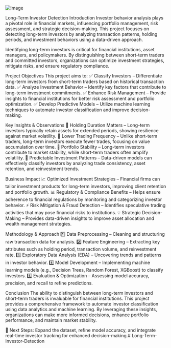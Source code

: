 ![image](https://github.com/user-attachments/assets/fb93e00c-c737-46e5-8504-72bc5d68b9ec)

Long-Term Investor Detection
Introduction
Investor behavior analysis plays a pivotal role in financial markets, influencing portfolio management, risk assessment, and strategic decision-making. This project focuses on detecting long-term investors by analyzing transaction patterns, holding periods, and investment behaviors using a data-driven approach.

Identifying long-term investors is critical for financial institutions, asset managers, and policymakers. By distinguishing between short-term traders and committed investors, organizations can optimize investment strategies, mitigate risks, and ensure regulatory compliance.

Project Objectives
This project aims to:
✅ Classify Investors – Differentiate long-term investors from short-term traders based on historical transaction data.
✅ Analyze Investment Behavior – Identify key factors that contribute to long-term investment commitments.
✅ Enhance Risk Management – Provide insights to financial institutions for better risk assessment and portfolio optimization.
✅ Develop Predictive Models – Utilize machine learning techniques to automate investor classification and improve decision-making.

Key Insights & Observations
🔹 Holding Duration Matters – Long-term investors typically retain assets for extended periods, showing resilience against market volatility.
🔹 Lower Trading Frequency – Unlike short-term traders, long-term investors execute fewer trades, focusing on value accumulation over time.
🔹 Portfolio Stability – Long-term investors contribute to market stability, while short-term traders often amplify volatility.
🔹 Predictable Investment Patterns – Data-driven models can effectively classify investors by analyzing trade consistency, asset retention, and reinvestment trends.

Business Impact
📈 Optimized Investment Strategies – Financial firms can tailor investment products for long-term investors, improving client retention and portfolio growth.
📊 Regulatory & Compliance Benefits – Helps ensure adherence to financial regulations by monitoring and categorizing investor behavior.
⚡ Risk Mitigation & Fraud Detection – Identifies speculative trading activities that may pose financial risks to institutions.
💡 Strategic Decision-Making – Provides data-driven insights to improve asset allocation and wealth management strategies.

Methodology & Approach
1️⃣ Data Preprocessing – Cleaning and structuring raw transaction data for analysis.
2️⃣ Feature Engineering – Extracting key attributes such as holding period, transaction volume, and reinvestment rate.
3️⃣ Exploratory Data Analysis (EDA) – Uncovering trends and patterns in investor behavior.
4️⃣ Model Development – Implementing machine learning models (e.g., Decision Trees, Random Forest, XGBoost) to classify investors.
5️⃣ Evaluation & Optimization – Assessing model accuracy, precision, and recall to refine predictions.

Conclusion
The ability to distinguish between long-term investors and short-term traders is invaluable for financial institutions. This project provides a comprehensive framework to automate investor classification using data analytics and machine learning. By leveraging these insights, organizations can make more informed decisions, enhance portfolio performance, and maintain market stability.

🚀 Next Steps: Expand the dataset, refine model accuracy, and integrate real-time investor tracking for enhanced decision-making.# Long-Term-Investor-Detection
